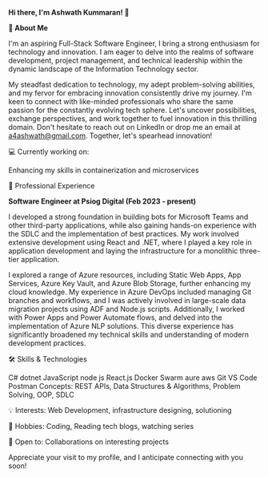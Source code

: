 **Hi there, I'm Ashwath Kummaran! 👋**

**🚀 About Me**

I'm an aspiring Full-Stack Software Engineer, I bring a strong enthusiasm for technology and innovation. I am eager to delve into the realms of software development, project management, and technical leadership within the dynamic landscape of the Information Technology sector.

My steadfast dedication to technology, my adept problem-solving abilities, and my fervor for embracing innovation consistently drive my journey. I'm keen to connect with like-minded professionals who share the same passion for the constantly evolving tech sphere. Let's uncover possibilities, exchange perspectives, and work together to fuel innovation in this thrilling domain.
Don't hesitate to reach out on LinkedIn or drop me an email at a4ashwath@gmail.com. Together, let's spearhead innovation!

💻 Currently working on:

Enhancing my skills in containerization and microservices

💼 Professional Experience

**Software Engineer at Psiog Digital (Feb 2023 - present)**

I developed a strong foundation in building bots for Microsoft Teams and other third-party applications, while also gaining hands-on experience with the SDLC and the implementation of best practices. My work involved extensive development using React and .NET, where I played a key role in application development and laying the infrastructure for a monolithic three-tier application.

I explored a range of Azure resources, including Static Web Apps, App Services, Azure Key Vault, and Azure Blob Storage, further enhancing my cloud knowledge. My experience in Azure DevOps included managing Git branches and workflows, and I was actively involved in large-scale data migration projects using ADF and Node.js scripts. Additionally, I worked with Power Apps and Power Automate flows, and delved into the implementation of Azure NLP solutions. This diverse experience has significantly broadened my technical skills and understanding of modern development practices.

🛠️ Skills & Technologies

C# dotnet JavaScript node js React.js Docker Swarm aure aws  Git VS Code Postman
Concepts: REST APIs, Data Structures & Algorithms, Problem Solving, OOP, SDLC

💡 Interests: Web Development, infrastructure designing, solutioning

🍕 Hobbies: Coding, Reading tech blogs, watching series

🤝 Open to: Collaborations on interesting projects

Appreciate your visit to my profile, and I anticipate connecting with you soon!
